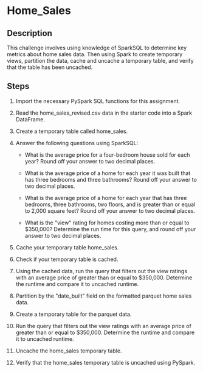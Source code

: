 # Home_Sales

## Description

This challenge involves using knowledge of SparkSQL to determine key metrics about home sales data. Then using Spark to create temporary views, partition the data, cache and uncache a temporary table, and verify that the table has been uncached.

## Steps

1. Import the necessary PySpark SQL functions for this assignment.

2. Read the home_sales_revised.csv data in the starter code into a Spark DataFrame.

3. Create a temporary table called home_sales.

4. Answer the following questions using SparkSQL:

    - What is the average price for a four-bedroom house sold for each year? Round off your answer to two decimal places.

    - What is the average price of a home for each year it was built that has three bedrooms and three bathrooms? Round off your answer to two decimal places.

    - What is the average price of a home for each year that has three bedrooms, three bathrooms, two floors, and is greater than or equal to 2,000 square feet? Round off your answer to two decimal places.

    - What is the "view" rating for homes costing more than or equal to $350,000? Determine the run time for this query, and round off your answer to two decimal places.

5. Cache your temporary table home_sales.

6. Check if your temporary table is cached.

7. Using the cached data, run the query that filters out the view ratings with an average price of greater than or equal to $350,000. Determine the runtime and compare it to uncached runtime.

8. Partition by the "date_built" field on the formatted parquet home sales data.

9. Create a temporary table for the parquet data.

10. Run the query that filters out the view ratings with an average price of greater than or equal to $350,000. Determine the runtime and compare it to uncached runtime.

11. Uncache the home_sales temporary table.

12. Verify that the home_sales temporary table is uncached using PySpark.
